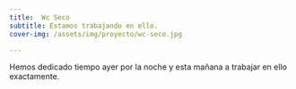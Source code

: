 ```yaml
---
title:  Wc Seco
subtitle: Estamos trabajando en ello.
cover-img: /assets/img/proyecto/wc-seco.jpg

---
```


Hemos dedicado tiempo ayer por la noche y esta mañana a trabajar en ello exactamente.




